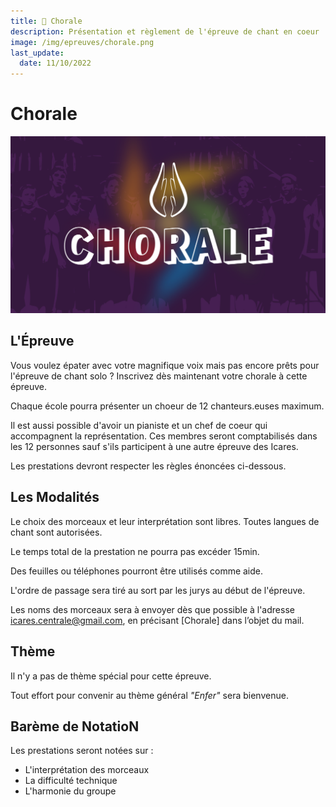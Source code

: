 ```yaml
---
title: 👄 Chorale
description: Présentation et règlement de l'épreuve de chant en coeur
image: /img/epreuves/chorale.png
last_update:
  date: 11/10/2022
---
```


# Chorale

![](/img/epreuves/chorale.png)

## L'Épreuve

Vous voulez épater avec votre magnifique voix mais pas encore prêts pour l'épreuve de chant solo ? Inscrivez dès maintenant votre chorale à cette épreuve.

Chaque école pourra présenter un choeur de 12 chanteurs.euses maximum. 

Il est aussi possible d'avoir un pianiste et un chef de coeur qui accompagnent la représentation. Ces membres seront comptabilisés dans les 12 personnes sauf s'ils participent à une autre épreuve des Icares.

Les prestations devront respecter les règles énoncées ci-dessous. 


## Les Modalités

Le choix des morceaux et leur interprétation sont libres. Toutes langues de chant sont autorisées. 

Le temps total de la prestation ne pourra pas excéder 15min.

Des feuilles ou téléphones pourront être utilisés comme aide.

L'ordre de passage sera tiré au sort par les jurys au début de l'épreuve.

Les noms des morceaux sera à envoyer dès que possible à l'adresse [icares.centrale@gmail.com](mailto:icares.centrale@gmail.com), en précisant [Chorale] dans l’objet du mail.


## Thème

Il n'y a pas de thème spécial pour cette épreuve.

Tout effort pour convenir au thème général *"Enfer"* sera bienvenue.



## Barème de NotatioN

Les prestations seront notées sur :
* L'interprétation des morceaux
* La difficulté technique
* L'harmonie du groupe


